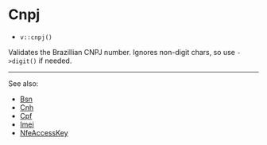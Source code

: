# Cnpj

- `v::cnpj()`

Validates the Brazillian CNPJ number. Ignores non-digit chars, so
use `->digit()` if needed.

***
See also:

  * [Bsn](Bsn.md)
  * [Cnh](Cnh.md)
  * [Cpf](Cpf.md)
  * [Imei](Imei.md)
  * [NfeAccessKey](NfeAccessKey.md)
